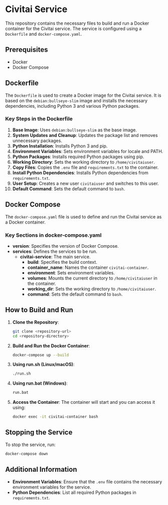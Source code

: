 # Civitai Service

This repository contains the necessary files to build and run a Docker container for the Civitai service. The service is configured using a `Dockerfile` and `docker-compose.yaml`.

## Prerequisites

- Docker
- Docker Compose

## Dockerfile

The `Dockerfile` is used to create a Docker image for the Civitai service. It is based on the `debian:bullseye-slim` image and installs the necessary dependencies, including Python 3 and various Python packages.

### Key Steps in the Dockerfile

1. **Base Image**: Uses `debian:bullseye-slim` as the base image.
2. **System Updates and Cleanup**: Updates the package list and removes unnecessary packages.
3. **Python Installation**: Installs Python 3 and pip.
4. **Environment Variables**: Sets environment variables for locale and PATH.
5. **Python Packages**: Installs required Python packages using pip.
6. **Working Directory**: Sets the working directory to `/home/civitaiuser`.
7. **Copy Files**: Copies the `.env` file and `requirements.txt` to the container.
8. **Install Python Dependencies**: Installs Python dependencies from `requirements.txt`.
9. **User Setup**: Creates a new user `civitaiuser` and switches to this user.
10. **Default Command**: Sets the default command to `bash`.

## Docker Compose

The `docker-compose.yaml` file is used to define and run the Civitai service as a Docker container.

### Key Sections in docker-compose.yaml

- **version**: Specifies the version of Docker Compose.
- **services**: Defines the services to be run.
  - **civitai-service**: The main service.
    - **build**: Specifies the build context.
    - **container_name**: Names the container `civitai-container`.
    - **environment**: Sets environment variables.
    - **volumes**: Mounts the current directory to `/home/civitaiuser` in the container.
    - **working_dir**: Sets the working directory to `/home/civitaiuser`.
    - **command**: Sets the default command to `bash`.

## How to Build and Run

1. **Clone the Repository**:
    ```bash
    git clone <repository-url>
    cd <repository-directory>
    ```

2. **Build and Run the Docker Container**:
    ```bash
    docker-compose up --build
    ```

3. **Using run.sh (Linux/macOS)**:
    ```bash
    ./run.sh
    ```

4. **Using run.bat (Windows)**:
    ```cmd
    run.bat
    ```

5. **Access the Container**:
    The container will start and you can access it using:
    ```bash
    docker exec -it civitai-container bash
    ```

## Stopping the Service

To stop the service, run:
```bash
docker-compose down
```

## Additional Information

- **Environment Variables**: Ensure that the `.env` file contains the necessary environment variables for the service.
- **Python Dependencies**: List all required Python packages in `requirements.txt`.

